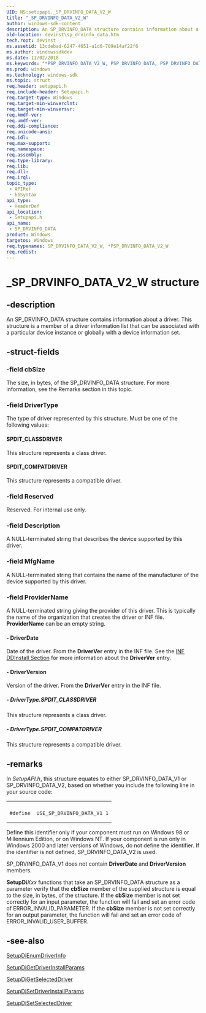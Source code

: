 ```yaml
---
UID: NS:setupapi._SP_DRVINFO_DATA_V2_W
title: "_SP_DRVINFO_DATA_V2_W"
author: windows-sdk-content
description: An SP_DRVINFO_DATA structure contains information about a driver. This structure is a member of a driver information list that can be associated with a particular device instance or globally with a device information set.
old-location: devinst\sp_drvinfo_data.htm
tech.root: devinst
ms.assetid: 13cdebad-6247-4651-a1d0-709e14af22f6
ms.author: windowssdkdev
ms.date: 11/02/2018
ms.keywords: "*PSP_DRVINFO_DATA_V2_W, PSP_DRVINFO_DATA, PSP_DRVINFO_DATA structure pointer [Device and Driver Installation], SP_DRVINFO_DATA, SP_DRVINFO_DATA structure [Device and Driver Installation], SP_DRVINFO_DATA_V2, SP_DRVINFO_DATA_V2_W, SP_DRVINFO_DATA_W, _SP_DRVINFO_DATA_V2_W, devinst.sp_drvinfo_data, di-struct_738a1fa5-729a-4464-af75-05591d68eef7.xml, setupapi/PSP_DRVINFO_DATA, setupapi/SP_DRVINFO_DATA"
ms.prod: windows
ms.technology: windows-sdk
ms.topic: struct
req.header: setupapi.h
req.include-header: Setupapi.h
req.target-type: Windows
req.target-min-winverclnt: 
req.target-min-winversvr: 
req.kmdf-ver: 
req.umdf-ver: 
req.ddi-compliance: 
req.unicode-ansi: 
req.idl: 
req.max-support: 
req.namespace: 
req.assembly: 
req.type-library: 
req.lib: 
req.dll: 
req.irql: 
topic_type:
 - APIRef
 - kbSyntax
api_type:
 - HeaderDef
api_location:
 - Setupapi.h
api_name:
 - SP_DRVINFO_DATA
product: Windows
targetos: Windows
req.typenames: SP_DRVINFO_DATA_V2_W, *PSP_DRVINFO_DATA_V2_W
req.redist: 
---
```


# _SP_DRVINFO_DATA_V2_W structure


## -description


An SP_DRVINFO_DATA structure contains information about a driver. This structure is a member of a driver information list that can be associated with a particular device instance or globally with a device information set.


## -struct-fields




### -field cbSize

The size, in bytes, of the SP_DRVINFO_DATA structure. For more information, see the Remarks section in this topic.


### -field DriverType

The type of driver represented by this structure. Must be one of the following values:





#### SPDIT_CLASSDRIVER

This structure represents a class driver.



#### SPDIT_COMPATDRIVER

This structure represents a compatible driver.


### -field Reserved

Reserved. For internal use only.


### -field Description

A NULL-terminated string that describes the device supported by this driver.


### -field MfgName

A NULL-terminated string that contains the name of the manufacturer of the device supported by this driver.


### -field ProviderName

A NULL-terminated string giving the provider of this driver. This is typically the name of the organization that creates the driver or INF file. <b>ProviderName</b> can be an empty string.


#### - DriverDate

Date of the driver. From the <b>DriverVer</b> entry in the INF file. See the <a href="https://msdn.microsoft.com/library/Ff547344(v=VS.85).aspx">INF DDInstall Section</a> for more information about the <b>DriverVer</b> entry.


#### - DriverVersion

Version of the driver. From the <b>DriverVer</b> entry in the INF file.


##### - DriverType.SPDIT_CLASSDRIVER

This structure represents a class driver.


##### - DriverType.SPDIT_COMPATDRIVER

This structure represents a compatible driver.


## -remarks



In <i>SetupAPI.h</i>, this structure equates to either SP_DRVINFO_DATA_V1 or SP_DRVINFO_DATA_V2, based on whether you include the following line in your source code:

<div class="code"><span codelanguage=""><table>
<tr>
<th></th>
</tr>
<tr>
<td>
<pre>#define  USE_SP_DRVINFO_DATA_V1 1</pre>
</td>
</tr>
</table></span></div>
Define this identifier only if your component must run on Windows 98 or Millennium Edition, or on Windows NT. If your component is run only in Windows 2000 and later versions of Windows, do not define the identifier. If the identifier is not defined, SP_DRVINFO_DATA_V2 is used.

SP_DRVINFO_DATA_V1 does not contain <b>DriverDate</b> and <b>DriverVersion</b> members.

<b>SetupDi</b><i>Xxx</i> functions that take an SP_DRVINFO_DATA structure as a parameter verify that the <b>cbSize</b> member of the supplied structure is equal to the size, in bytes, of the structure. If the <b>cbSize</b> member is not set correctly for an input parameter, the function will fail and set an error code of ERROR_INVALID_PARAMETER. If the <b>cbSize</b> member is not set correctly for an output parameter, the function will fail and set an error code of ERROR_INVALID_USER_BUFFER.




## -see-also




<a href="https://msdn.microsoft.com/c4a66d0c-e9a9-41f8-87df-576795667b5c">SetupDiEnumDriverInfo</a>



<a href="https://msdn.microsoft.com/7c5b0e3f-75cd-48e1-b84e-d81e4e4db7b2">SetupDiGetDriverInstallParams</a>



<a href="https://msdn.microsoft.com/dd3d9736-755c-497c-a523-18ca66557ae7">SetupDiGetSelectedDriver</a>



<a href="https://msdn.microsoft.com/a6084bb4-f0c1-43f3-94e7-8fd0682f5ac0">SetupDiSetDriverInstallParams</a>



<a href="https://msdn.microsoft.com/791df876-9037-405b-b899-eea2b577d923">SetupDiSetSelectedDriver</a>
 

 

